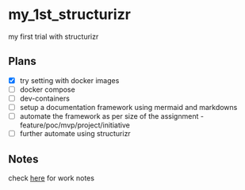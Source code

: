 # my_1st_structurizr

my first trial with structurizr

## Plans

- [X] try setting with docker images
- [ ] docker compose
- [ ] dev-containers
- [ ] setup a documentation framework using mermaid and markdowns
- [ ] automate the framework as per size of the assignment - feature/poc/mvp/project/initiative
- [ ] further automate using structurizr

## Notes

check [here](./notes.md) for work notes
